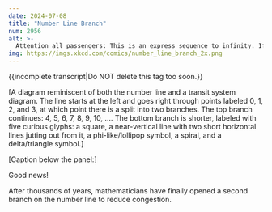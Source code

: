```yaml
---
date: 2024-07-08
title: "Number Line Branch"
num: 2956
alt: >-
  Attention all passengers: This is an express sequence to infinity. If your stop is not a power of two, please disembark now.
img: https://imgs.xkcd.com/comics/number_line_branch_2x.png
---
```

{{incomplete transcript|Do NOT delete this tag too soon.}}

[A diagram reminiscent of both the number line and a transit system diagram. The line starts at the left and goes right through points labeled 0, 1, 2, and 3, at which point there is a split into two branches. The top branch continues: 4, 5, 6, 7, 8, 9, 10, …. The bottom branch is shorter, labeled with five curious glyphs: a square, a near-vertical line with two short horizontal lines jutting out from it, a phi-like/lollipop symbol, a spiral, and a delta/triangle symbol.]

[Caption below the panel:]

Good news!

After thousands of years, mathematicians have finally opened a second branch on the number line to reduce congestion.